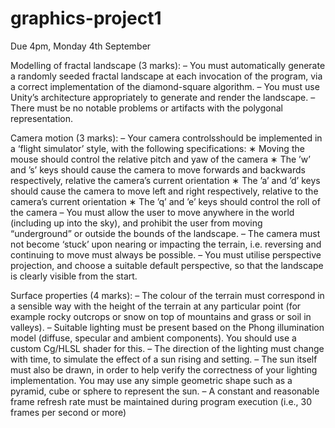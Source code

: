 # graphics-project1
Due 4pm, Monday 4th September

Modelling of fractal landscape (3 marks):
  – You must automatically generate a randomly seeded fractal landscape at each invocation of the program, via a correct implementation of the diamond-square algorithm.
  – You must use Unity’s architecture appropriately to generate and render the landscape.
  – There must be no notable problems or artifacts with the polygonal representation.

Camera motion (3 marks):
  – Your camera controlsshould be implemented in a ‘flight simulator’ style, with the following specifications:
      ∗ Moving the mouse should control the relative pitch and yaw of the camera
      ∗ The ’w’ and ’s’ keys should cause the camera to move forwards and backwards respectively, relative the camera’s current orientation
      ∗ The ’a’ and ’d’ keys should cause the camera to move left and right respectively, relative to the camera’s current orientation
      ∗ The ’q’ and ’e’ keys should control the roll of the camera
  – You must allow the user to move anywhere in the world (including up into the sky), and prohibit the user from moving “underground” or outside the bounds of the landscape.
  – The camera must not become ‘stuck’ upon nearing or impacting the terrain, i.e. reversing and continuing to move must always be possible.
  – You must utilise perspective projection, and choose a suitable default perspective, so that the landscape is clearly visible from the start.

Surface properties (4 marks):
  – The colour of the terrain must correspond in a sensible way with the height of the terrain at any particular point (for example rocky outcrops or snow on top of mountains and grass or soil in valleys).
  – Suitable lighting must be present based on the Phong illumination model (diffuse, specular and ambient components). You should use a custom Cg/HLSL shader for this.
  – The direction of the lighting must change with time, to simulate the effect of a sun rising
and setting.
  – The sun itself must also be drawn, in order to help verify the correctness of your lighting implementation. You may use any simple geometric shape such as a pyramid, cube or sphere to represent the sun.
  – A constant and reasonable frame refresh rate must be maintained during program execution (i.e., 30 frames per second or more)
